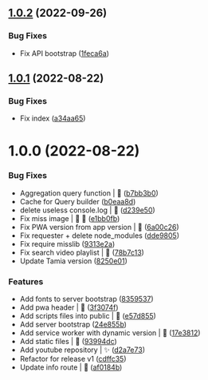 ## [1.0.2](https://github.com/kevinbalicot/beelab-toolbox/compare/v1.0.1...v1.0.2) (2022-09-26)


### Bug Fixes

* Fix API bootstrap ([1feca6a](https://github.com/kevinbalicot/beelab-toolbox/commit/1feca6aac3b173853fa668965d0703e084fffd0e))

## [1.0.1](https://github.com/kevinbalicot/beelab-toolbox/compare/v1.0.0...v1.0.1) (2022-08-22)


### Bug Fixes

* Fix index ([a34aa65](https://github.com/kevinbalicot/beelab-toolbox/commit/a34aa65c109a814c7d03cf0397d55b4af739bc40))

# 1.0.0 (2022-08-22)


### Bug Fixes

* Aggregation query function | :bug: ([b7bb3b0](https://github.com/kevinbalicot/beelab-toolbox/commit/b7bb3b0a9ec6c53965959b6eceb49961c25b6e76))
* Cache for Query builder ([b0eaa8d](https://github.com/kevinbalicot/beelab-toolbox/commit/b0eaa8db4a6ddc1b8024ff30b117413334263969))
* delete useless console.log | :bug: ([d239e50](https://github.com/kevinbalicot/beelab-toolbox/commit/d239e50bdd1f3df2b9767ea72b070eb7d4ffdd65))
* Fix miss image | :bug: :art: ([e1bb0fb](https://github.com/kevinbalicot/beelab-toolbox/commit/e1bb0fbc3e5a58ea0871abb07fe84aaa5c958c8f))
* Fix PWA version from app version | :bug: ([6a00c26](https://github.com/kevinbalicot/beelab-toolbox/commit/6a00c266600152924764a5547457b6697541f78c))
* Fix requester + delete node_modules ([dde9805](https://github.com/kevinbalicot/beelab-toolbox/commit/dde98058617e78ba6fad22566df93151d4185e6c))
* Fix require misslib ([9313e2a](https://github.com/kevinbalicot/beelab-toolbox/commit/9313e2a699b7645a5d0e58356a7e0ef5677915ee))
* Fix search video playlist | :bug: ([78b7c13](https://github.com/kevinbalicot/beelab-toolbox/commit/78b7c13c2b0ad5c103763b02f4b2e1d4acd9a5d5))
* Update Tamia version ([8250e01](https://github.com/kevinbalicot/beelab-toolbox/commit/8250e018dab8a7619194a0d094012b20620bc955))


### Features

* Add fonts to server bootstrap ([8359537](https://github.com/kevinbalicot/beelab-toolbox/commit/8359537914c1f63227db00221c2ba83d5af5e8a3))
* Add pwa header | :wrench: ([3f3074f](https://github.com/kevinbalicot/beelab-toolbox/commit/3f3074f3574278601ac420018104a897a167ec7d))
* Add scripts files into public | :wrench: ([e57d855](https://github.com/kevinbalicot/beelab-toolbox/commit/e57d8550ab37207ca36ad3787484f8b7d3d96561))
* Add server bootstrap ([24e855b](https://github.com/kevinbalicot/beelab-toolbox/commit/24e855be68bc1abe0a08a4bdf732a152a9ad564c))
* Add service worker with dynamic version | :wrench: ([17e3812](https://github.com/kevinbalicot/beelab-toolbox/commit/17e3812d7d2ff628baeba3728bebc06ace4e50bd))
* Add static files | :wrench: ([93994dc](https://github.com/kevinbalicot/beelab-toolbox/commit/93994dc7a7603ab5b26529d84f7691d7b8490259))
* Add youtube repository | :sparkles: ([d2a7e73](https://github.com/kevinbalicot/beelab-toolbox/commit/d2a7e73a08da2d6c5e50c89a25a74bd70625476a))
* Refactor for release v1 ([cdffc35](https://github.com/kevinbalicot/beelab-toolbox/commit/cdffc356d46e064e7e86c5aa23caf084ff2e7644))
* Update info route | :wrench: ([af0184b](https://github.com/kevinbalicot/beelab-toolbox/commit/af0184bf0fd3a522c164fad4486f74d1dd860095))
